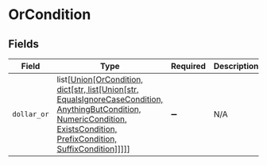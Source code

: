 # OrCondition


## Fields

| Field                                                                                                                                                                                                                        | Type                                                                                                                                                                                                                         | Required                                                                                                                                                                                                                     | Description                                                                                                                                                                                                                  |
| ---------------------------------------------------------------------------------------------------------------------------------------------------------------------------------------------------------------------------- | ---------------------------------------------------------------------------------------------------------------------------------------------------------------------------------------------------------------------------- | ---------------------------------------------------------------------------------------------------------------------------------------------------------------------------------------------------------------------------- | ---------------------------------------------------------------------------------------------------------------------------------------------------------------------------------------------------------------------------- |
| `dollar_or`                                                                                                                                                                                                                  | list[[Union[OrCondition, dict[str, list[Union[str, EqualsIgnoreCaseCondition, AnythingButCondition, NumericCondition, ExistsCondition, PrefixCondition, SuffixCondition]]]]](../../models/shared/filterconditiononevent.md)] | :heavy_minus_sign:                                                                                                                                                                                                           | N/A                                                                                                                                                                                                                          |